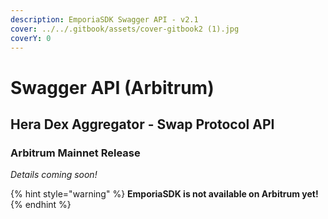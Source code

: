 ```yaml
---
description: EmporiaSDK Swagger API - v2.1
cover: ../../.gitbook/assets/cover-gitbook2 (1).jpg
coverY: 0
---
```


# Swagger API (Arbitrum)

## Hera Dex Aggregator - Swap Protocol API

### Arbitrum Mainnet Release

_Details coming soon!_

{% hint style="warning" %}
**EmporiaSDK is not available on Arbitrum yet!**
{% endhint %}
